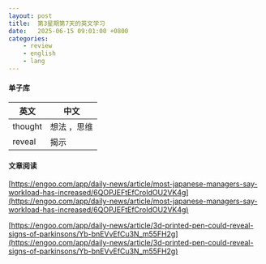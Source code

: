 ```yaml
---
layout: post
title:  第3星期第7天的英文学习
date:   2025-06-15 09:01:00 +0800
categories: 
    - review
    - english
    - lang
---
```


#### 单子库

英文 | 中文
-- | --
thought | 想法 ，思维
reveal | 揭示


#### 文章阅读

[https://engoo.com/app/daily-news/article/most-japanese-managers-say-workload-has-increased/6QOPJEFtEfCroldOU2VK4g](https://engoo.com/app/daily-news/article/most-japanese-managers-say-workload-has-increased/6QOPJEFtEfCroldOU2VK4g)

[https://engoo.com/app/daily-news/article/3d-printed-pen-could-reveal-signs-of-parkinsons/Yb-bnEVvEfCu3N_m55FH2g](https://engoo.com/app/daily-news/article/3d-printed-pen-could-reveal-signs-of-parkinsons/Yb-bnEVvEfCu3N_m55FH2g)